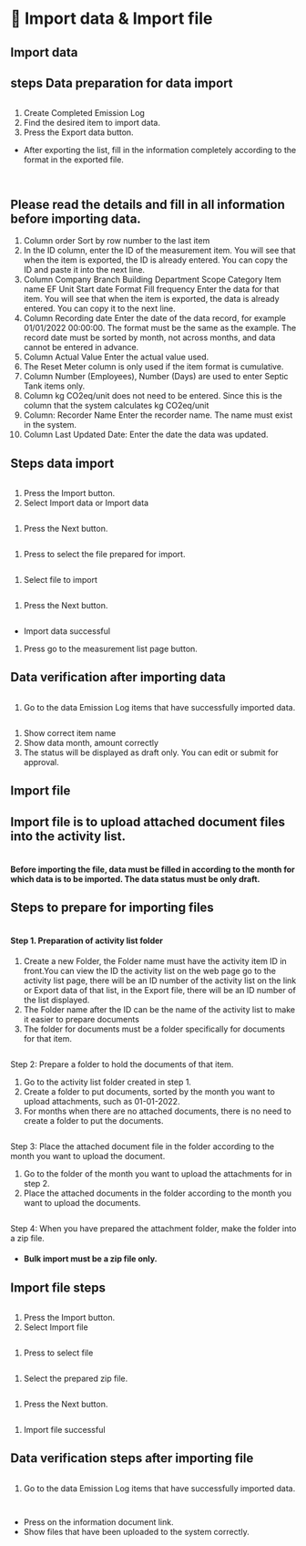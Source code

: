 # 🔀 Import data & Import file

## Import data

## steps Data preparation for data import

<figure><img src="../.gitbook/assets/image (39).png" alt=""><figcaption></figcaption></figure>

1. Create Completed Emission Log&#x20;
2. Find the desired item to import data.&#x20;
3. Press the Export data button.

* After exporting the list, fill in the information completely according to the format in the exported file.



<figure><img src="../.gitbook/assets/image (40).png" alt=""><figcaption></figcaption></figure>

<figure><img src="../.gitbook/assets/image (41).png" alt=""><figcaption></figcaption></figure>

## Please read the details and fill in all information before importing data.

1. Column order Sort by row number to the last item
2. In the ID column, enter the ID of the measurement item. You will see that when the item is exported, the ID is already entered. You can copy the ID and paste it into the next line.
3. Column Company Branch Building Department Scope Category Item name EF Unit Start date Format Fill frequency Enter the data for that item. You will see that when the item is exported, the data is already entered. You can copy it to the next line.
4. Column Recording date Enter the date of the data record, for example 01/01/2022 00:00:00. The format must be the same as the example. The record date must be sorted by month, not across months, and data cannot be entered in advance.
5. Column Actual Value Enter the actual value used.
6. The Reset Meter column is only used if the item format is cumulative.
7. Column Number (Employees), Number (Days) are used to enter Septic Tank items only.
8. Column kg CO2eq/unit does not need to be entered. Since this is the column that the system calculates kg CO2eq/unit
9. Column: Recorder Name Enter the recorder name. The name must exist in the system.
10. Column Last Updated Date: Enter the date the data was updated.



## Steps data import

<figure><img src="../.gitbook/assets/image (42).png" alt=""><figcaption></figcaption></figure>

1. ﻿﻿﻿Press the Import button.
2. ﻿﻿﻿Select Import data or Import data



<figure><img src="../.gitbook/assets/image (43).png" alt=""><figcaption></figcaption></figure>

1. Press the Next button.



<figure><img src="../.gitbook/assets/image (44).png" alt=""><figcaption></figcaption></figure>

1. Press to select the file prepared for import.



<figure><img src="../.gitbook/assets/image (45).png" alt=""><figcaption></figcaption></figure>

1. Select file to import



<figure><img src="../.gitbook/assets/image (46).png" alt=""><figcaption></figcaption></figure>

1. Press the Next button.



<figure><img src="../.gitbook/assets/image (47).png" alt=""><figcaption></figcaption></figure>

* Import data successful

1. Press go to the measurement list page button.



## Data verification after importing data

<figure><img src="../.gitbook/assets/image (48).png" alt=""><figcaption></figcaption></figure>

1. Go to the data Emission Log items that have successfully imported data.



<figure><img src="../.gitbook/assets/image (49).png" alt=""><figcaption></figcaption></figure>

1. Show correct item name
2. ﻿﻿﻿Show data month, amount correctly
3. ﻿﻿﻿The status will be displayed as draft only. You can edit or submit for approval.



## Import file

## Import file is to upload attached document files into the activity list.

<figure><img src="../.gitbook/assets/image (50).png" alt=""><figcaption></figcaption></figure>

#### Before importing the file, data must be filled in according to the month for which data is to be imported. The data status must be only draft.



## Steps to prepare for importing files

<figure><img src="../.gitbook/assets/image (51).png" alt=""><figcaption></figcaption></figure>

#### Step 1. Preparation of activity list folder

1. Create a new Folder, the Folder name must have the activity item ID in front.You can view the ID the activity list on the web page go to the activity list page, there will be an ID number of the activity list on the link or Export data of that list, in the Export file, there will be an ID number of the list displayed.
2. The Folder name after the ID can be the name of the activity list to make it easier to prepare documents
3. The folder for documents must be a folder specifically for documents for that item.



<figure><img src="../.gitbook/assets/image (53).png" alt=""><figcaption></figcaption></figure>

Step 2: Prepare a folder to hold the documents of that item.

1. Go to the activity list folder created in step 1.
2. Create a folder to put documents, sorted by the month you want to upload attachments, such as 01-01-2022.
3. For months when there are no attached documents, there is no need to create a folder to put the documents.



<figure><img src="../.gitbook/assets/image (54).png" alt=""><figcaption></figcaption></figure>

Step 3: Place the attached document file in the folder according to the month you want to upload the document.

1. ﻿﻿﻿Go to the folder of the month you want to upload the attachments for in step 2.
2. ﻿﻿﻿Place the attached documents in the folder according to the month you want to upload the documents.



<figure><img src="../.gitbook/assets/image (55).png" alt=""><figcaption></figcaption></figure>

Step 4: When you have prepared the attachment folder, make the folder into a zip file.

* #### Bulk import must be a zip file only.



## Import file steps

<figure><img src="../.gitbook/assets/image (56).png" alt=""><figcaption></figcaption></figure>

1. Press the Import button.
2. Select Import file



<figure><img src="../.gitbook/assets/image (57).png" alt=""><figcaption></figcaption></figure>

1. Press to select file



<figure><img src="../.gitbook/assets/image (58).png" alt=""><figcaption></figcaption></figure>

1. Select the prepared zip file.



<figure><img src="../.gitbook/assets/image (59).png" alt=""><figcaption></figcaption></figure>

1. Press the Next button.



<figure><img src="../.gitbook/assets/image (60).png" alt=""><figcaption></figcaption></figure>

1. Import file successful



## Data verification steps after importing file

<figure><img src="../.gitbook/assets/image (61).png" alt=""><figcaption></figcaption></figure>

1. Go to the data Emission Log items that have successfully imported data.



<figure><img src="../.gitbook/assets/image (62).png" alt=""><figcaption></figcaption></figure>

<figure><img src="../.gitbook/assets/image (63).png" alt=""><figcaption></figcaption></figure>

* Press on the information document link.
* Show files that have been uploaded to the system correctly.

